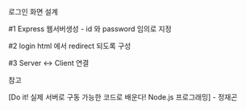 로그인 화면 설계

#1 Express 웹서버생성 - id 와 password 임의로 지정

#2 login html 에서 redirect 되도록 구성

#3 Server <-> Client 연결

참고

[Do it! 실제 서버로 구동 가능한 코드로 배운다! Node.js 프로그래밍] - 정재곤
